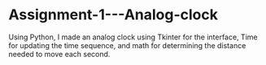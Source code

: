 # Assignment-1---Analog-clock
Using Python, I made an analog clock using Tkinter for the interface, Time for updating the time sequence, and math for determining the distance needed to move each second.
